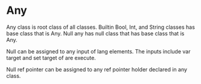 # Any

Any class is root class of all classes.
Builtin Bool, Int, and String classes has base class that is Any.
Null any has null class that has base class that is Any.

Null can be assigned to any input of lang elements.
The inputs include var target and set target of are execute.

Null ref pointer can be assigned to any ref pointer holder declared in any class.